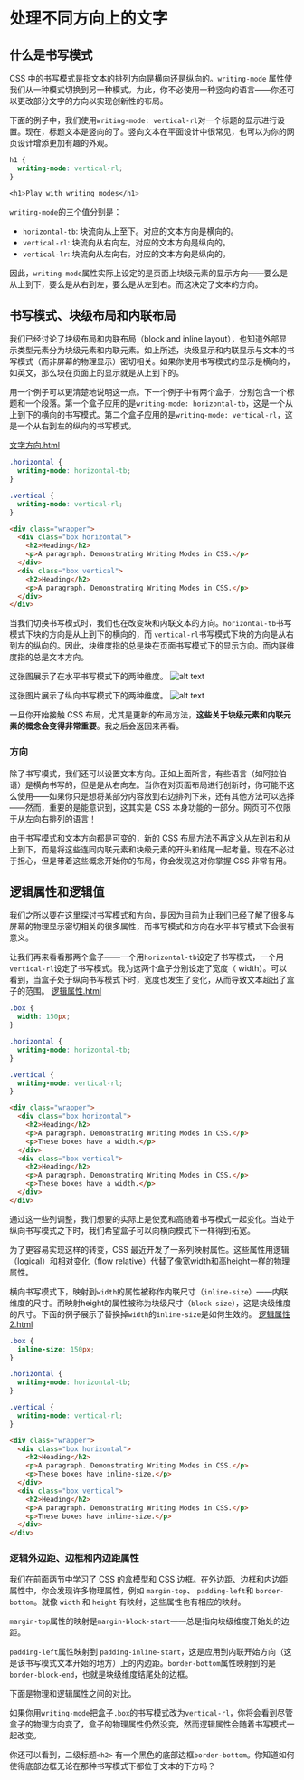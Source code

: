 # 处理不同方向上的文字

## 什么是书写模式

CSS 中的书写模式是指文本的排列方向是横向还是纵向的。`writing-mode` 属性使我们从一种模式切换到另一种模式。为此，你不必使用一种竖向的语言——你还可以更改部分文字的方向以实现创新性的布局。

下面的例子中，我们使用`writing-mode: vertical-rl`对一个标题的显示进行设置。现在，标题文本是竖向的了。竖向文本在平面设计中很常见，也可以为你的网页设计增添更加有趣的外观。

```css
h1 {
  writing-mode: vertical-rl;
}

<h1>Play with writing modes</h1>
```

`writing-mode`的三个值分别是：

- `horizontal-tb`: 块流向从上至下。对应的文本方向是横向的。
- `vertical-rl`: 块流向从右向左。对应的文本方向是纵向的。
- `vertical-lr`: 块流向从左向右。对应的文本方向是纵向的。

因此，`writing-mode`属性实际上设定的是页面上块级元素的显示方向——要么是从上到下，要么是从右到左，要么是从左到右。而这决定了文本的方向。

## 书写模式、块级布局和内联布局

我们已经讨论了块级布局和内联布局（block and inline layout），也知道外部显示类型元素分为块级元素和内联元素。如上所述，块级显示和内联显示与文本的书写模式（而非屏幕的物理显示）密切相关。如果你使用书写模式的显示是横向的，如英文，那么块在页面上的显示就是从上到下的。

用一个例子可以更清楚地说明这一点。下一个例子中有两个盒子，分别包含一个标题和一个段落。第一个盒子应用的是`writing-mode: horizontal-tb`，这是一个从上到下的横向的书写模式。第二个盒子应用的是`writing-mode: vertical-rl`，这是一个从右到左的纵向的书写模式。

[文字方向.html](Code/文字方向/文字方向.html)

```css
.horizontal {
  writing-mode: horizontal-tb;
}

.vertical {
  writing-mode: vertical-rl;
}
```

```html
<div class="wrapper">
  <div class="box horizontal">
    <h2>Heading</h2>
    <p>A paragraph. Demonstrating Writing Modes in CSS.</p>
  </div>
  <div class="box vertical">
    <h2>Heading</h2>
    <p>A paragraph. Demonstrating Writing Modes in CSS.</p>
  </div>
</div>
```

当我们切换书写模式时，我们也在改变块和内联文本的方向。`horizontal-tb`书写模式下块的方向是从上到下的横向的，而 `vertical-rl`书写模式下块的方向是从右到左的纵向的。因此，块维度指的总是块在页面书写模式下的显示方向。而内联维度指的总是文本方向。

这张图展示了在水平书写模式下的两种维度。
![alt text](img/文字方向/horizontal-tb.png)

这张图片展示了纵向书写模式下的两种维度。
![alt text](img/文字方向/vertical.png)

一旦你开始接触 CSS 布局，尤其是更新的布局方法，**这些关于块级元素和内联元素的概念会变得非常重要**。我之后会返回来再看。

### 方向

除了书写模式，我们还可以设置文本方向。正如上面所言，有些语言（如阿拉伯语）是横向书写的，但是是从右向左。当你在对页面布局进行创新时，你可能不这么使用——如果你只是想将某部分内容放到右边排列下来，还有其他方法可以选择——然而，重要的是能意识到，这其实是 CSS 本身功能的一部分。网页可不仅限于从左向右排列的语言！

由于书写模式和文本方向都是可变的，新的 CSS 布局方法不再定义从左到右和从上到下，而是将这些连同内联元素和块级元素的开头和结尾一起考量。现在不必过于担心，但是带着这些概念开始你的布局，你会发现这对你掌握 CSS 非常有用。

## 逻辑属性和逻辑值

我们之所以要在这里探讨书写模式和方向，是因为目前为止我们已经了解了很多与屏幕的物理显示密切相关的很多属性，而书写模式和方向在水平书写模式下会很有意义。

让我们再来看看那两个盒子——一个用`horizontal-tb`设定了书写模式，一个用`vertical-rl`设定了书写模式。我为这两个盒子分别设定了宽度（ width）。可以看到，当盒子处于纵向书写模式下时，宽度也发生了变化，从而导致文本超出了盒子的范围。
[逻辑属性.html](Code/文字方向/逻辑属性.html)

```css
.box {
  width: 150px;
}

.horizontal {
  writing-mode: horizontal-tb;
}

.vertical {
  writing-mode: vertical-rl;
}
```

```html
<div class="wrapper">
  <div class="box horizontal">
    <h2>Heading</h2>
    <p>A paragraph. Demonstrating Writing Modes in CSS.</p>
    <p>These boxes have a width.</p>
  </div>
  <div class="box vertical">
    <h2>Heading</h2>
    <p>A paragraph. Demonstrating Writing Modes in CSS.</p>
    <p>These boxes have a width.</p>
  </div>
</div>
```

通过这一些列调整，我们想要的实际上是使宽和高随着书写模式一起变化。当处于纵向书写模式之下时，我们希望盒子可以向横向模式下一样得到拓宽。

为了更容易实现这样的转变，CSS 最近开发了一系列映射属性。这些属性用逻辑（logical）和相对变化（flow relative）代替了像宽width和高height一样的物理属性。

横向书写模式下，映射到`width`的属性被称作内联尺寸（`inline-size`）——内联维度的尺寸。而映射height的属性被称为块级尺寸（`block-size`），这是块级维度的尺寸。下面的例子展示了替换掉`width`的`inline-size`是如何生效的。
[逻辑属性2.html](Code/文字方向/逻辑属性2.html)

```css
.box {
  inline-size: 150px;
}

.horizontal {
  writing-mode: horizontal-tb;
}

.vertical {
  writing-mode: vertical-rl;
}
```

```html
<div class="wrapper">
  <div class="box horizontal">
    <h2>Heading</h2>
    <p>A paragraph. Demonstrating Writing Modes in CSS.</p>
    <p>These boxes have inline-size.</p>
  </div>
  <div class="box vertical">
    <h2>Heading</h2>
    <p>A paragraph. Demonstrating Writing Modes in CSS.</p>
    <p>These boxes have inline-size.</p>
  </div>
</div>
```

### 逻辑外边距、边框和内边距属性

我们在前面两节中学习了 CSS 的盒模型和 CSS 边框。在外边距、边框和内边距属性中，你会发现许多物理属性，例如 `margin-top`、 `padding-left`和 `border-bottom`。就像 `width` 和 `height` 有映射，这些属性也有相应的映射。

`margin-top`属性的映射是`margin-block-start`——总是指向块级维度开始处的边距。

`padding-left`属性映射到 `padding-inline-start`，这是应用到内联开始方向（这是该书写模式文本开始的地方）上的内边距。`border-bottom`属性映射到的是`border-block-end`，也就是块级维度结尾处的边框。

下面是物理和逻辑属性之间的对比。

如果你用`writing-mode`把盒子`.box`的书写模式改为`vertical-rl`，你将会看到尽管盒子的物理方向变了，盒子的物理属性仍然没变，然而逻辑属性会随着书写模式一起改变。

你还可以看到，二级标题`<h2>` 有一个黑色的底部边框`border-bottom`。你知道如何使得底部边框无论在那种书写模式下都位于文本的下方吗？
